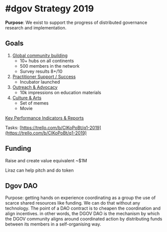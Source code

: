 # \#dgov Strategy 2019

**Purpose**: We exist to support the progress of distributed governance research and implementation.

## Goals

1. [Global community building](community-building.md)
   * 10+ hubs on all continents
   * 500 members in the network
   * Survey results 8+/10
2. [Practitioner Support / Success ](practitioner-support-success.md)
   * Incubator launched
3. [Outreach & Advocacy](advocacy-and-education.md)
   * 10k impressions on education materials
4. [Culture & Arts](arts-and-inspiration.md)
   * Set of memes
   * Movie

[Key Performance Indicators & Reports](https://docs.google.com/spreadsheets/d/1B0XGN2uMeStBHcOcr0VySbSzYz_V67zmKCjJ-NBwvNU/edit?usp=sharing)

Tasks: [https://trello.com/b/CIKoPoBt/q1-2019](https://trello.com/b/CIKoPoBt/q1-2019)

## Funding

Raise and create value equivalent ~$1M

Liraz can help pitch and do token



## Dgov DAO

Purpose: getting hands on experience coordinating as a group the use of scarce shared resources like funding. We can do that without any technology. The point of a DAO contract is to cheapen the coordination and align incentives. in other words, the DGOV DAO is the mechanism by which the DGOV community aligns around coordinated action by distributing funds between its members in a self-organising way.

